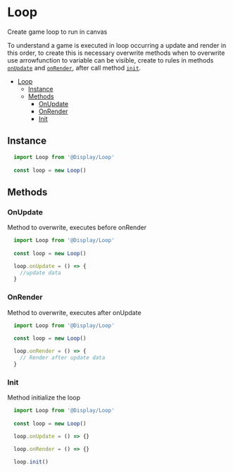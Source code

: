 # Loop

Create game loop to run in canvas

To understand a game is executed in loop occurring a update and render in this order, to create this is necessary overwrite methods when to overwrite use arrowfunction to variable can be visible, create to rules in methods  [`onUpdate`](#onupdate) and [`onRender`](#onrender), after  call method [`init`](#init).

- [Loop](#loop)
  - [Instance](#instance)
  - [Methods](#methods)
    - [OnUpdate](#onupdate)
    - [OnRender](#onrender)
    - [Init](#init)

## Instance

```ts
  import Loop from '@Display/Loop'
  
  const loop = new Loop()
```

## Methods 

### OnUpdate

Method to overwrite, executes before onRender
 

```ts
  import Loop from '@Display/Loop'
  
  const loop = new Loop()

  loop.onUpdate = () => {
    //update data
  }
```

### OnRender

Method to overwrite, executes after onUpdate

```ts
  import Loop from '@Display/Loop'
  
  const loop = new Loop()

  loop.onRender = () => {
    // Render after update data
  }
```

### Init

Method initialize the loop

```ts
  import Loop from '@Display/Loop'
  
  const loop = new Loop()

  loop.onUpdate = () => {}

  loop.onRender = () => {}

  loop.init()
```
